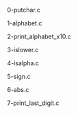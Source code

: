 0-putchar.c

1-alphabet.c

2-print_alphabet_x10.c

3-islower.c

4-isalpha.c

5-sign.c

6-abs.c

7-print_last_digit.c
